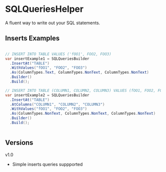 # SQLQueriesHelper
A fluent way to write out your SQL statements.

## Inserts Examples

```c#

// INSERT INTO TABLE VALUES ('fOO1', FOO2, FOO3)
var insertExample1 = SQLQueriesBuilder
  .InsertAt("TABLE")
  .WithValues("fOO1", "FOO2", "FOO3")
  .As(ColumnTypes.Text, ColumnTypes.NonText, ColumnTypes.NonText)
  .Builder()
  .Build();

// INSERT INTO TABLE (COLUMN1, COLUMN2, COLUMN3) VALUES (fOO1, FOO2, FOO3)
var insertExample2 = SQLQueriesBuilder
  .InsertAt("TABLE")
  .AtColumns("COLUMN1", "COLUMN2", "COLUMN3")
  .WithValues("fOO1", "FOO2", "FOO3")
  .As(ColumnTypes.NonText, ColumnTypes.NonText, ColumnTypes.NonText)
  .Builder()
  .Build();
  
```

## Versions

v1.0
- Simple inserts queries suppported
